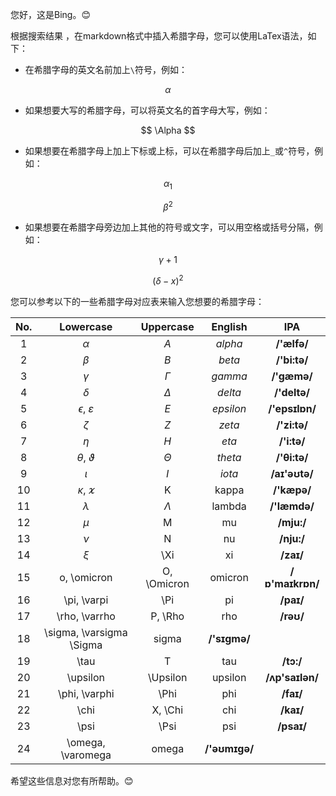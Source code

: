 您好，这是Bing。😊

根据搜索结果  ，在markdown格式中插入希腊字母，您可以使用LaTex语法，如下：

- 在希腊字母的英文名前加上`\`符号，例如：

$$
\alpha
$$

- 如果想要大写的希腊字母，可以将英文名的首字母大写，例如：

$$
\Alpha
$$

- 如果想要在希腊字母上加上下标或上标，可以在希腊字母后加上`_`或`^`符号，例如：

$$
\alpha_1
$$

$$
\beta^2
$$

- 如果想要在希腊字母旁边加上其他的符号或文字，可以用空格或括号分隔，例如：

$$
\gamma + 1
$$

$$
(\delta - x)^2
$$

您可以参考以下的一些希腊字母对应表来输入您想要的希腊字母：

| No. | Lowercase | Uppercase | English | IPA |
| :--: | :--------: | :--------: | :-------: | :---------------------------: |
| $1$ | $\alpha$ | $A$ | $alpha$ | **/'ælfə/** |
| $2$ | $\beta$ | $B$ | $beta$ | **/'bi:tə/** |
| $3$ | $\gamma$ | $\Gamma$ | $gamma$ | **/'gæmə/** |
| $4$ | $\delta$ | $\Delta$ | $delta$ | **/'deltə/** |
| $5$ | $\epsilon$, $\varepsilon$ | $E$ | $epsilon$ | **/'epsɪlɒn/** |
| $6$ | $\zeta$ | $Z$ | $zeta$ | **/'zi:tə/** |
| $7$ | $\eta$ | $H$ | $eta$ | **/'i:tə/** |
| $8$ | $\theta$, $\vartheta$ | $\Theta$ | $theta$ | **/'θi:tə/** |
| $9$ | $\iota$ | $I$ | $iota$ | **/aɪ'əʊtə/** |
| $10$ | $\kappa$, $\varkappa$ | K| kappa| **/'kæpə/** |
| 11 | $\lambda$ | $\Lambda$ | lambda | **/'læmdə/** |
| 12 | $\mu$ | M | mu | **/mju:/** |
| 13 | $\nu$ | N | nu | **/nju:/** |
| 14 | $\xi$ | \Xi | xi | **/zaɪ/** |
| 15 | o, \omicron 	| O, \Omicron 	| omicron 	| **/ɒ'maɪkrɒn/** |
| 16 	| \pi, \varpi 	| \Pi 	| pi 	| **/paɪ/** |
| 17 	| \rho, \varrho 	| P, \Rho 	| rho 	| **/rəʊ/** |
| 18 	| \sigma, \varsigma  \Sigma 	| sigma 	| **/'sɪɡmə/** |
| 19 	| \tau 	| T 	| tau 	| **/tɔ:/** |
| 20 	| \upsilon 	| \Upsilon 	| upsilon 	| **/ʌp'saɪlən/** |
| 21 	| \phi, \varphi | \Phi 	| phi 	| **/faɪ/** |
| 22 	| \chi 	| X, \Chi 	| chi 	| **/kaɪ/** |
| 23 	| \psi 	| \Psi 	| psi 	| **/psaɪ/** |
| 24 	| \omega, \varomega | omega  | **/'əʊmɪɡə/** |

希望这些信息对您有所帮助。😊

